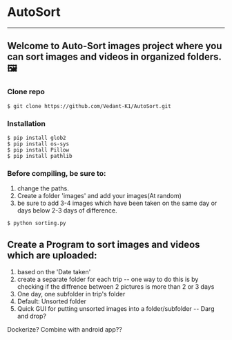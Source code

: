 # AutoSort
----
Welcome to Auto-Sort images project where you can sort images and videos in organized folders.🖼️
---------
### Clone repo

```
$ git clone https://github.com/Vedant-K1/AutoSort.git
```
### Installation 
```
$ pip install glob2
$ pip install os-sys
$ pip install Pillow
$ pip install pathlib
```

### Before compiling, be sure to: 
1) change the paths. 
2) Create a folder 'images' and add your images(At random)
3) be sure to add 3-4 images which have been taken on the same day or days below 2-3 days of difference.
```
$ python sorting.py
```
## Create a Program to sort images and videos which are uploaded:

 1) based on the 'Date taken' 
 2) create a separate folder for each trip
    -- one way to do this is by checking if the diffrence between 2 pictures is more than 2 or 3 days
 3) One day, one subfolder in trip's folder
 4) Default: Unsorted folder
 5) Quick GUI for putting unsorted images into a folder/subfolder
    -- Darg and drop?
 
 
 Dockerize?
 Combine with android app??
